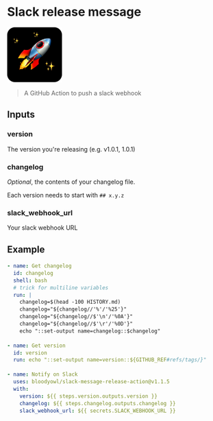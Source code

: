 # Slack release message

<img src="./icon-rounded.png" width="128" height="128" alt="" />

> A GitHub Action to push a slack webhook

## Inputs

### version

The version you're releasing (e.g. v1.0.1, 1.0.1)

### changelog

_Optional_, the contents of your changelog file.

Each version needs to start with `## x.y.z`

### slack_webhook_url

Your slack webhook URL

## Example

```yaml
- name: Get changelog
  id: changelog
  shell: bash
  # trick for multiline variables
  run: |
    changelog=$(head -100 HISTORY.md)
    changelog="${changelog//'%'/'%25'}"
    changelog="${changelog//$'\n'/'%0A'}"
    changelog="${changelog//$'\r'/'%0D'}"
    echo "::set-output name=changelog::$changelog"

- name: Get version
  id: version
  run: echo "::set-output name=version::${GITHUB_REF#refs/tags/}"

- name: Notify on Slack
  uses: bloodyowl/slack-message-release-action@v1.1.5
  with:
    version: ${{ steps.version.outputs.version }}
    changelog: ${{ steps.changelog.outputs.changelog }}
    slack_webhook_url: ${{ secrets.SLACK_WEBHOOK_URL }}
```